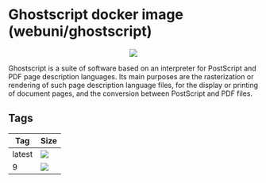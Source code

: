 Ghostscript docker image (webuni/ghostscript)
=============================================

<p align="center"><img src="https://upload.wikimedia.org/wikipedia/commons/thumb/d/dc/Ghostscript.svg/100px-Ghostscript.svg.png"></p>

Ghostscript is a suite of software based on an interpreter for PostScript and PDF page description languages.
Its main purposes are the rasterization or rendering of such page description language files, for the display or
printing of document pages, and the conversion between PostScript and PDF files.

Tags
----

 Tag    | Size
--------| ----
 latest | [![](https://images.microbadger.com/badges/image/webuni/ghostscript.svg)](https://microbadger.com/images/webuni/ghostscript)
 9      | [![](https://images.microbadger.com/badges/image/webuni/ghostscript:9.svg)](https://microbadger.com/images/webuni/ghostscript:9)
